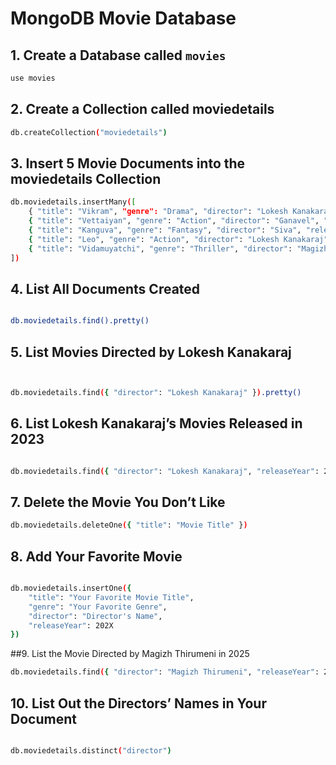 # MongoDB Movie Database

## 1. Create a Database called `movies`
```javascript
use movies
```
## 2. Create a Collection called moviedetails

```sh
db.createCollection("moviedetails")
```
## 3. Insert 5 Movie Documents into the moviedetails Collection

```sh
db.moviedetails.insertMany([
    { "title": "Vikram", "genre": "Drama", "director": "Lokesh Kanakaraj", "releaseYear": 2022 },
    { "title": "Vettaiyan", "genre": "Action", "director": "Ganavel", "releaseYear": 2024 },
    { "title": "Kanguva", "genre": "Fantasy", "director": "Siva", "releaseYear": 2025 },
    { "title": "Leo", "genre": "Action", "director": "Lokesh Kanakaraj", "releaseYear": 2023 },
    { "title": "Vidamuyatchi", "genre": "Thriller", "director": "Magizh Thirumeni", "releaseYear": 2025 }
])
```
## 4. List All Documents Created

```sh

db.moviedetails.find().pretty()
```
## 5. List Movies Directed by Lokesh Kanakaraj
```sh


db.moviedetails.find({ "director": "Lokesh Kanakaraj" }).pretty()
```
## 6. List Lokesh Kanakaraj’s Movies Released in 2023

```sh

db.moviedetails.find({ "director": "Lokesh Kanakaraj", "releaseYear": 2023 }).pretty()
```
## 7. Delete the Movie You Don’t Like


```sh
db.moviedetails.deleteOne({ "title": "Movie Title" })
```
## 8. Add Your Favorite Movie

```sh

db.moviedetails.insertOne({
    "title": "Your Favorite Movie Title",
    "genre": "Your Favorite Genre",
    "director": "Director's Name",
    "releaseYear": 202X
})
```
##9. List the Movie Directed by Magizh Thirumeni in 2025

```sh
db.moviedetails.find({ "director": "Magizh Thirumeni", "releaseYear": 2025 }).pretty()
```
## 10. List Out the Directors’ Names in Your Document
```sh

db.moviedetails.distinct("director")

```

